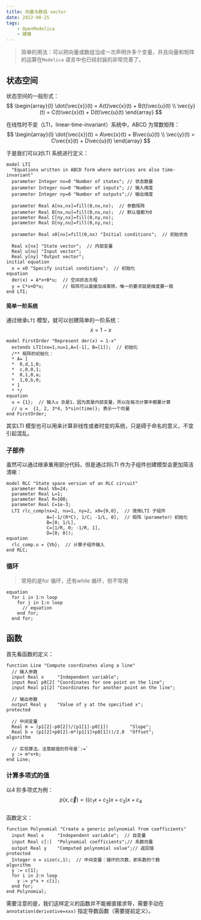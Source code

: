 ```yaml
---
title: 向量与数组 vector  
date: 2022-08-25
tags:   
    - OpenModelica  
    - 建模
---
```


> 简单的用法：可以把向量或数组当成一次声明许多个变量，并且向量和矩阵的运算在`Modelica` 语言中也已经封装的非常完善了。  
<!-- more -->
## 状态空间  
状态空间的一般形式：  
$$
\begin{array}{l}
  \dot{\vec{x}}(t) = A(t)\vec{x}(t) + B(t)\vec{u}(t) \\ 
  \vec{y}(t) = C(t)\vec{x}(t) + D(t)\vec{u}(t)
\end{array}
$$  

在线性时不变（LTI，linear-time-invariant）系统中，ABCD 为常数矩阵：  
$$
\begin{array}{l}
  \dot{\vec{x}}(t) = A\vec{x}(t) + B\vec{u}(t) \\ 
  \vec{y}(t) = C\vec{x}(t) + D\vec{u}(t)
\end{array}
$$   

于是我们可以对LTI 系统进行定义：  
```modelica
model LTI
  "Equations written in ABCD form where matrices are also time-invariant"
  parameter Integer nx=0 "Number of states"; // 状态数量
  parameter Integer nu=0 "Number of inputs"; // 输入维度
  parameter Integer ny=0 "Number of outputs";// 输出维度

  parameter Real A[nx,nx]=fill(0,nx,nx);  // 参数矩阵
  parameter Real B[nx,nu]=fill(0,nx,nu);  // 默认值都为0
  parameter Real C[ny,nx]=fill(0,ny,nx);
  parameter Real D[ny,nu]=fill(0,ny,nu);

  parameter Real x0[nx]=fill(0,nx) "Initial conditions";  // 初始状态  

  Real x[nx] "State vector";  // 内部变量
  Real u[nu] "Input vector";
  Real y[ny] "Output vector";
initial equation
  x = x0 "Specify initial conditions";  // 初始化
equation
  der(x) = A*x+B*u;  // 空间状态方程
  y = C*x+D*u;       // 矩阵可以直接加减乘除，唯一的要求就是维度要一致
end LTI;
```
#### 简单一阶系统
通过继承`LTI` 模型，就可以创建简单的一阶系统：  
$$\dot{x} = 1- x$$
```modelica{2,12}
model FirstOrder "Represent der(x) = 1-x"
  extends LTI(nx=1,nu=1,A=[-1], B=[1]);  // 初始化
  /** 矩阵的初始化：
  * A= [
  *  0,d,1,0; 
  *  c,0,0,1; 
  *  0,1,0,a; 
  *  1,0,b,0; 
  * ]
  * */
equation
  u = {1};  // 输入u 总是1，因为其是内部变量，所以在每次计算中都要计算
  // u =  {1, 2, 3*4, 5*sin(time)}; 表示一个向量
end FirstOrder;
```
其实LTI 模型也可以用来计算非线性或者时变的系统，只是碍于命名的意义，不宜引起混乱。  

### 子部件  
虽然可以通过继承重用部分代码，但是通过将LTI 作为子组件创建模型会更加简洁清晰：  
```modelica{6-10,12}
model RLC "State space version of an RLC circuit"
  parameter Real Vb=24;
  parameter Real L=1;
  parameter Real R=100;
  parameter Real C=1e-3;
  LTI rlc_comp(nx=2, nu=1, ny=2, x0={0,0},  // 使用LTI 子组件
               A=[-1/(R*C), 1/C; -1/L, 0],  // 矩阵（parameter）初始化
               B=[0; 1/L],
               C=[1/R, 0; -1/R, 1],
               D=[0; 0]);
equation
  rlc_comp.u = {Vb};  // 计算子组件输入
end RLC;
```

### 循环  
> 常用的是for 循环，还有while 循环，但不常用
```modelica
equation
  for i in 1:n loop
    for j in 1:n loop
      // equation
    end for;
  end for;
```

## 函数
首先看函数的定义：  
```modelica  
function Line "Compute coordinates along a line"
  // 输入参数 
  input Real x     "Independent variable";   
  input Real p0[2] "Coordinates for one point on the line";
  input Real p1[2] "Coordinates for another point on the line";  

  // 输出参数
  output Real y    "Value of y at the specified x";
protected

  // 中间变量
  Real m = (p1[2]-p0[2])/(p1[1]-p0[1])        "Slope";
  Real b = (p1[2]+p0[2]-m*(p1[1]+p0[1]))/2.0  "Offset";
algorithm

  // 实现算法，注意赋值的符号是`:=`
  y := m*x+b;
end Line;
```

### 计算多项式的值  
以4 阶多项式为例：  
$$p(x,\vec{c}) = ((c_1x+c_2)x+c_3)x+c_4$$  
函数定义：  
```modelica   
function Polynomial "Create a generic polynomial from coefficients"
  input Real x     "Independent variable";  // 自变量
  input Real c[:]  "Polynomial coefficients";// 系数向量
  output Real y    "Computed polynomial value";// 返回值
protected
  Integer n = size(c,1);  // 中间变量：循环的次数，即系数的个数
algorithm
  y := c[1];
  for i in 2:n loop
    y := y*x + c[i];
  end for;
end Polynomial;
```

需要注意的是，我们这样定义的函数并不能被直接求导，需要手动在`annotation(derivative=xxx)` 指定导数函数（需要提前定义）。  